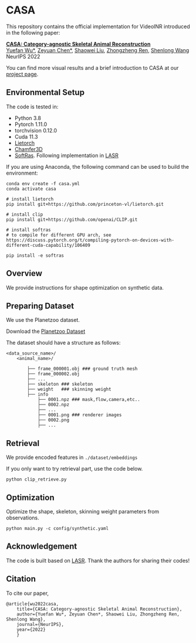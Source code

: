 # CASA
This repository contains the official implementation for VideoINR introduced in the following paper:

[**CASA: Category-agnostic Skeletal Animal
Reconstruction**](https://Iven-Wu.github.io/CASA)
<br>
[Yuefan Wu*](http://ivenwu.com/), [Zeyuan Chen*](https://zeyuan-chen.com/), [Shaowei Liu](https://stevenlsw.github.io/), [Zhongzheng Ren](https://jason718.github.io/),  [Shenlong Wang](http://shenlong.web.illinois.edu/)
<br>
NeurIPS 2022

You can find more visual results and a brief introduction to CASA at our [project page](https://Iven-Wu.github.io/CASA).


## Environmental Setup

The code is tested in:
- Python 3.8
- Pytorch 1.11.0
- torchvision 0.12.0
- Cuda 11.3
- [Lietorch](https://github.com/princeton-vl/lietorch)
- [Chamfer3D](https://github.com/ThibaultGROUEIX/ChamferDistancePytorch)
- [SoftRas](https://github.com/ShichenLiu/SoftRas). Following implementation in [LASR](https://github.com/google/lasr)

If you are using Anaconda, the following command can be used to build the environment:


```
conda env create -f casa.yml
conda activate casa

# install lietorch
pip install git+https://github.com/princeton-vl/lietorch.git

# install clip
pip install git+https://github.com/openai/CLIP.git

# install softras
# to compile for different GPU arch, see https://discuss.pytorch.org/t/compiling-pytorch-on-devices-with-different-cuda-capability/106409

pip install -e softras
```

## Overview
We provide instructions for shape optimization on synthetic data.

## Preparing Dataset

We use the Planetzoo dataset. 

Download the [Planetzoo Dataset]()

The dataset should have a structure as follows:
```
<data_source_name>/
    <animal_name>/

        ├── frame_000001.obj ### ground truth mesh
        ├── frame_000002.obj
        ├── ...
        ├── skeleton ### skeleton
        ├── weight   ### skinning weight
        ├── info    
            ├── 0001.npz ### mask,flow,camera,etc..
            ├── 0002.npz 
            ├── ...
            ├── 0001.png ### renderer images
            ├── 0002.png
            ├── ...

```
## Retrieval
We provide encoded features in `./dataset/embeddings`

If you only want to try retrieval part, use the code below.

```
python clip_retrieve.py 
```




## Optimization

Optimize the shape, skeleton, skinning weight parameters from observations.

```
python main.py -c config/synthetic.yaml
```


## Acknowledgement
The code is built based on [LASR](https://github.com/google/lasr). Thank the authors for sharing their codes!

## Citation

To cite our paper,
```
@article{wu2022casa,
    title={CASA: Category-agnostic Skeletal Animal Reconstruction},
    author={Yuefan Wu*, Zeyuan Chen*, Shaowei Liu, Zhongzheng Ren, Shenlong Wang},
    journal={NeurIPS},
    year={2022}
    }
```

<!-- <details><summary>Real World Data</summary>
Similarly, run the following steps to reconstruct pika

```
python main.py -c config/real_world.yaml
```

</details> -->


<!-- ## Acknowledgments
Our code is built on [LASR](https://github.com/Mukosame/Zooming-Slow-Mo-CVPR-2020). Thank the authors for sharing their codes! -->


<!-- Mesh download [simplified meshes](https://drive.google.com/drive/folders/1g8RMN_MLN2ZOlbiy8j6pPk3GUZYI8DLG?usp=sharing) -->
